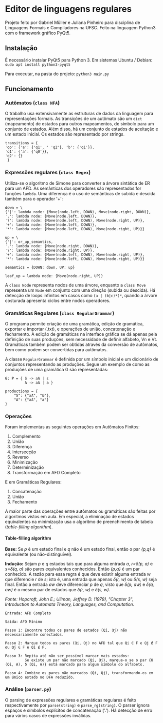 # Editor de linguagens regulares
Projeto feito por Gabriel Müller e Juliana Pinheiro para disciplina de Linguagens Formais e Compiladores na UFSC. Feito na linguagem Python3 com o framework gráfico PyQt5.

## Instalação
É necessário instalar PyQt5 para Python 3. Em sistemas Ubuntu / Debian:
`sudo apt install python3-pyqt5`

Para executar, na pasta do projeto:
`python3 main.py`

## Funcionamento

### Autômatos (`class NFA`)
O trabalho usa extensivamente as estruturas de dados da linguagem para representações formais. As transições de um autômato são um `dict` (mapeamento) de estados para outros mapeamentos, de símbolo para um conjunto de estados. Além disso, há um conjunto de estados de aceitação e um estado inicial. Os estados são representado por strings.

    transitions = {
    'qo': {'a': {'q1', ' 'q2'}, 'b': {'q1'}},
    'q1': {'a': {'q0'}},
    'q2': {}
     }
### Expressões regulares (`class Regex`)
Utiliza-se o algoritmo de Simone para converter a árvore sintática de ER para um AFD. As semânticas dos operadores são representados for funções `lambda`. Uma diferença é o uso de semânticas de subida e descida também para o operador '+':

    down = \
    {'|': lambda node: {Move(node.left, DOWN), Move(node.right, DOWN)},
    '.': lambda node: {Move(node.left, DOWN)},
    '?': lambda node: {Move(node.left, DOWN), Move(node.right, UP)},
    '+': lambda node: {Move(node.left, DOWN)},
    '*': lambda node: {Move(node.left, DOWN), Move(node.right, UP)}}
        
    up = \
    {'|': or_up_semantics,
    '.': lambda node: {Move(node.right, DOWN)},
    '?': lambda node: {Move(node.right, UP)},
    '+': lambda node: {Move(node.left, DOWN), Move(node.right, UP)},
    '*': lambda node: {Move(node.left, DOWN), Move(node.right, UP)}}
    
    semantics = {DOWN: down, UP: up}
    
    leaf_up = lambda node: {Move(node.right, UP)}

A `class Node` representa nodos de uma árvore, enquanto a `class Move` representa um `Node` em conjunto com uma direção (subida ou descida). Há detecção de loops infinitos em casos como `(a | (b|c)*)*`, quando a árvore costurada apresenta ciclos entre nodos operadores.
### Gramáticas Regulares (`class RegularGrammar`)
O programa permite criação de uma gramática, edição de gramática, exportar e importar (.txt), e operações de união, concatenação e fechamento. A edição de gramáticas na interface gráfica se dá apenas pela definição de suas produções, sem necessidade de definir alfabeto, Vn e Vt. Gramáticas também podem ser obtidas através da conversão de autômatos, bem como podem ser convertidas para autômatos.

A classe `RegularGrammar` é definida por um símbolo inicial e um dicionário de conjuntos representando as produções. Segue um exemplo de como as produções de uma gramática G são representadas:
    
    G: P = { S -> aA | ε 
             A -> aA | a }

    productions = {
        "S": {"aA", "&"},
        "A": {"aA", "a"}
    }
   
### Operações
Foram implementas as seguintes operações em Autômatos Finitos:
1. Complemento
2. União
3. Diferença
4. Intersecção
5. Reverso
6. Minimização
7. Determinização
8. Transformação em AFD Completo

E em Gramáticas Regulares:
1. Concatenação
2. União
3. Fechamento

A maior parte das operações entre autômatos ou gramáticas são feitas por algoritmos vistos em aula. Em especial, a eliminação de estados equivalentes na minimização usa o algoritmo de preenchimento de tabela (*table-filling algorithm*).

#### Table-filling algorithm

**Base:** Se *p* é um estado final e *q* não é um estado final, então o par *{p,q}* é equivalente (ou não-distinguível).

**Indução:** Sejam *p* e *q* estados tais que para alguma entrada *a*, *r=δ(p, a)* e *s=δ(q, a)* são pares equivalentes conhecidos. Então *{p,q}* é um par conhecido. A razão para essa regra é que deve existir alguma entrada *w* que diferencie *r* de *s*; isto é, uma entrada que apenas *δ(r, w)* ou *δ(s, w)* seja final. Então a entrada *aw* deve diferenciar *p* de *q*, visto que *δ(p, aw)* e *δ(q, aw)* é o mesmo par de estados que *δ(r, w)* e *δ(s, w)*.

*Fonte: Hopcroft, John E.; Ullman, Jeffrey D. (1979), "Chapter 3", Introduction to Automata Theory, Languages, and Computation.*

    Entrada: AFD Completo

    Saída: AFD Mínimo

    Passo 1: Encontre todos os pares de estados (Qi, Qj) não necessariamente conectados.

    Passo 2: Marque todos os pares (Qi, Qj) no AFD tal que Qi ∈ F e Qj ∉ F ou Qj ∈ F e Qi ∉ F.

    Passo 3: Repita até não ser possível marcar mais estados:
             Se existe um par não marcado (Qi, Qj), marque-o se o par {δ (Qi, A), δ (Qi, A)} está marcado para algum símbolo do alfabeto.
             
    Passo 4: Combine os pares não marcados (Qi, Qj), transformando-os em um único estado no DFA reduzido.

### Análise (`parser.py`)
O parsing de expressões regulares e gramáticas regulares é feito respectivamente por `parse(string)` e `parse_rg(string)`. O parser ignora espaços e símbolos explícitos de concatenação ('.'). Há detecção de erro para vários casos de expressões inválidas.
